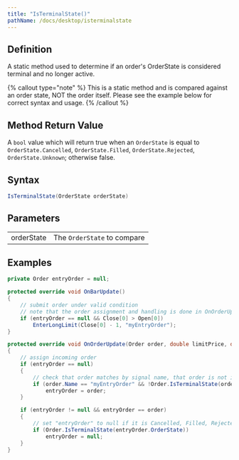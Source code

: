 ```yaml
---
title: "IsTerminalState()"
pathName: /docs/desktop/isterminalstate
---
```


## Definition

A static method used to determine if an order's OrderState is considered terminal and no longer active.

{% callout type="note" %}
This is a static method and is compared against an order state, NOT the order itself. Please see the example below for correct syntax and usage.
{% /callout %}

## Method Return Value

A `bool` value which will return true when an `OrderState` is equal to `OrderState.Cancelled`, `OrderState.Filled`, `OrderState.Rejected`, `OrderState.Unknown`; otherwise false.

## Syntax

```csharp
IsTerminalState(OrderState orderState)
```

## Parameters

|  |  |
| --- | --- |
| orderState | The `OrderState` to compare |

## Examples

```csharp
private Order entryOrder = null;

protected override void OnBarUpdate()
{
    // submit order under valid condition
    // note that the order assignment and handling is done in OnOrderUpdate()
    if (entryOrder == null && Close[0] > Open[0])
        EnterLongLimit(Close[0] - 1, "myEntryOrder");
}

protected override void OnOrderUpdate(Order order, double limitPrice, double stopPrice, int quantity, int filled, double averageFillPrice, OrderState orderState, DateTime time, ErrorCode error, string nativeError)
{
    // assign incoming order
    if (entryOrder == null)
    {
        // check that order matches by signal name, that order is not in terminal state
        if (order.Name == "myEntryOrder" && !Order.IsTerminalState(order.OrderState))
            entryOrder = order;
    }

    if (entryOrder != null && entryOrder == order)
    {
        // set "entryOrder" to null if it is Cancelled, Filled, Rejected, Unknown
        if (Order.IsTerminalState(entryOrder.OrderState))
            entryOrder = null;
    }
}
```
